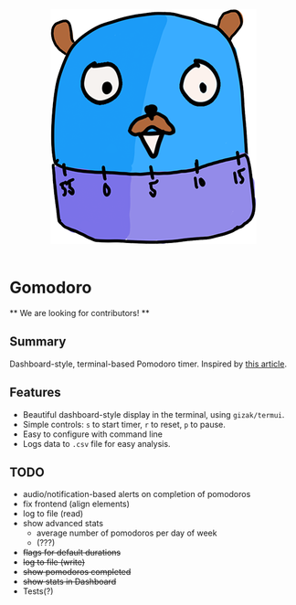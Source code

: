 <div align="center">
  <img src="https://raw.githubusercontent.com/chronologos/gomodoro/master/gomodoro.png"><br><br>
</div>

# Gomodoro
** We are looking for contributors! **
## Summary
Dashboard-style, terminal-based Pomodoro timer. Inspired by [this article](http://mehdi.cherti.name/improving-my-productivity-using-pomodoro-takeaways-after-2-years-of-practice.html).

## Features
- Beautiful dashboard-style display in the terminal, using `gizak/termui`.
- Simple controls: `s` to start timer, `r` to reset, `p` to pause.
- Easy to configure with command line
- Logs data to `.csv` file for easy analysis.

## TODO
- audio/notification-based alerts on completion of pomodoros
- fix frontend (align elements) 
- log to file (read)
- show advanced stats
  - average number of pomodoros per day of week
  - (???)
- ~~flags for default durations~~
- ~~log to file (write)~~
- ~~show pomodoros completed~~
- ~~show stats in Dashboard~~
- Tests(?)
